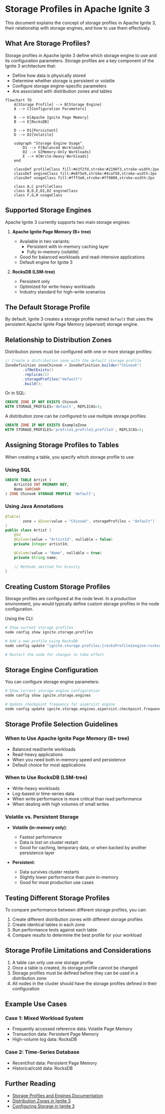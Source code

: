 # Storage Profiles in Apache Ignite 3

This document explains the concept of storage profiles in Apache Ignite 3, their relationship with storage engines, and how to use them effectively.

## What Are Storage Profiles?

Storage profiles in Apache Ignite 3 define which storage engine to use and its configuration parameters. Storage profiles are a key component of the Ignite 3 architecture that:

- Define how data is physically stored
- Determine whether storage is persistent or volatile
- Configure storage engine-specific parameters
- Are associated with distribution zones and tables

```mermaid
flowchart TD
    A[Storage Profile] --> B[Storage Engine]
    A --> C[Configuration Parameters]
    
    B --> D[Apache Ignite Page Memory]
    B --> E[RocksDB]
    
    D --> D1[Persistent]
    D --> D2[Volatile]
    
    subgraph "Storage Engine Usage"
        D1 --> F[Balanced Workloads]
        D2 --> G[Memory-Only Workloads]
        E --> H[Write-Heavy Workloads]
    end
    
    classDef profileClass fill:#e3f2fd,stroke:#2196f3,stroke-width:2px
    classDef engineClass fill:#e8f5e9,stroke:#4caf50,stroke-width:2px
    classDef usageClass fill:#fff3e0,stroke:#ff9800,stroke-width:2px
    
    class A,C profileClass
    class B,D,E,D1,D2 engineClass
    class F,G,H usageClass
```

## Supported Storage Engines

Apache Ignite 3 currently supports two main storage engines:

1. **Apache Ignite Page Memory (B+ tree)**
   - Available in two variants:
     - Persistent with in-memory caching layer
     - Fully in-memory (volatile)
   - Good for balanced workloads and read-intensive applications
   - Default engine for Ignite 3

2. **RocksDB (LSM-tree)**
   - Persistent only
   - Optimized for write-heavy workloads
   - Industry standard for high-write scenarios

## The Default Storage Profile

By default, Ignite 3 creates a storage profile named `default` that uses the persistent Apache Ignite Page Memory (aipersist) storage engine.

## Relationship to Distribution Zones

Distribution zones must be configured with one or more storage profiles:

```java
// Create a distribution zone with the default storage profile
ZoneDefinition zoneChinook = ZoneDefinition.builder("Chinook")
        .ifNotExists()
        .replicas(2)
        .storageProfiles("default")
        .build();
```

Or in SQL:

```sql
CREATE ZONE IF NOT EXISTS Chinook 
WITH STORAGE_PROFILES='default', REPLICAS=2;
```

A distribution zone can be configured to use multiple storage profiles:

```sql
CREATE ZONE IF NOT EXISTS ExampleZone 
WITH STORAGE_PROFILES='profile1,profile2,profile3', REPLICAS=2;
```

## Assigning Storage Profiles to Tables

When creating a table, you specify which storage profile to use:

### Using SQL

```sql
CREATE TABLE Artist (
    ArtistId INT PRIMARY KEY,
    Name VARCHAR
) ZONE Chinook STORAGE PROFILE 'default';
```

### Using Java Annotations

```java
@Table(
        zone = @Zone(value = "Chinook", storageProfiles = "default")
)
public class Artist {
    @Id
    @Column(value = "ArtistId", nullable = false)
    private Integer artistId;

    @Column(value = "Name", nullable = true)
    private String name;
    
    // Methods omitted for brevity
}
```

## Creating Custom Storage Profiles

Storage profiles are configured at the node level. In a production environment, you would typically define custom storage profiles in the node configuration.

Using the CLI:

```bash
# Show current storage profiles
node config show ignite.storage.profiles

# Add a new profile using RocksDB
node config update "ignite.storage.profiles:{rocksProfile{engine:rocksdb,size:10000}}"

# Restart the node for changes to take effect
```

## Storage Engine Configuration

You can configure storage engine parameters:

```bash
# Show current storage engine configuration
node config show ignite.storage.engines

# Update checkpoint frequency for aipersist engine
node config update ignite.storage.engines.aipersist.checkpoint.frequency = 16000
```

## Storage Profile Selection Guidelines

### When to Use Apache Ignite Page Memory (B+ tree)

- Balanced read/write workloads
- Read-heavy applications
- When you need both in-memory speed and persistence
- Default choice for most applications

### When to Use RocksDB (LSM-tree)

- Write-heavy workloads
- Log-based or time-series data
- When write performance is more critical than read performance
- When dealing with high volumes of small writes

### Volatile vs. Persistent Storage

- **Volatile (in-memory only)**:
  - Fastest performance
  - Data is lost on cluster restart
  - Good for caching, temporary data, or when backed by another persistence layer

- **Persistent**:
  - Data survives cluster restarts
  - Slightly lower performance than pure in-memory
  - Good for most production use cases

## Testing Different Storage Profiles

To compare performance between different storage profiles, you can:

1. Create different distribution zones with different storage profiles
2. Create identical tables in each zone
3. Run performance tests against each table
4. Compare results to determine the best profile for your workload

## Storage Profile Limitations and Considerations

1. A table can only use one storage profile
2. Once a table is created, its storage profile cannot be changed
3. Storage profiles must be defined before they can be used in a distribution zone
4. All nodes in the cluster should have the storage profiles defined in their configuration

## Example Use Cases

### Case 1: Mixed Workload System

- Frequently accessed reference data: Volatile Page Memory
- Transaction data: Persistent Page Memory
- High-volume log data: RocksDB

### Case 2: Time-Series Database

- Recent/hot data: Persistent Page Memory
- Historical/cold data: RocksDB

## Further Reading

- [Storage Profiles and Engines Documentation](https://ignite.apache.org/docs/ignite3/latest/administrators-guide/storage)
- [Distribution Zones in Ignite 3](https://ignite.apache.org/docs/ignite3/latest/administrators-guide/distribution-zones)
- [Configuring Storage in Ignite 3](https://ignite.apache.org/docs/ignite3/latest/administrators-guide/config/storage/persistent)
  